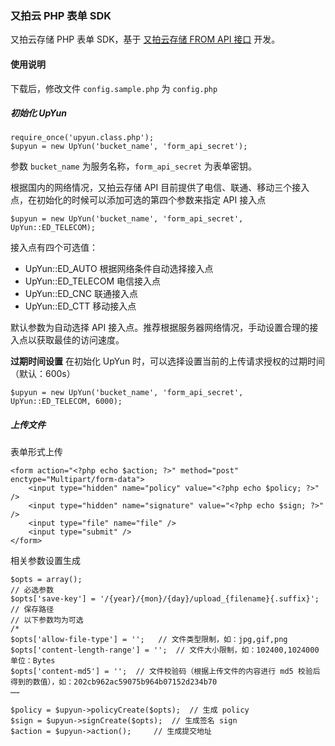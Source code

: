 ### 又拍云 PHP 表单 SDK

又拍云存储 PHP 表单 SDK，基于 [又拍云存储 FROM API 接口](http://docs.upyun.com/api/#FORM_API) 开发。

#### 使用说明

下载后，修改文件 `config.sample.php` 为 `config.php`

##### 初始化 UpYun

```
require_once('upyun.class.php');
$upyun = new UpYun('bucket_name', 'form_api_secret');
```

参数 `bucket_name` 为服务名称，`form_api_secret` 为表单密钥。

根据国内的网络情况，又拍云存储 API 目前提供了电信、联通、移动三个接入点，在初始化的时候可以添加可选的第四个参数来指定 API 接入点

```
$upyun = new UpYun('bucket_name', 'form_api_secret', UpYun::ED_TELECOM);
```

接入点有四个可选值：

* UpYun::ED_AUTO 根据网络条件自动选择接入点
* UpYun::ED_TELECOM 电信接入点
* UpYun::ED_CNC 联通接入点
* UpYun::ED_CTT 移动接入点

默认参数为自动选择 API 接入点。推荐根据服务器网络情况，手动设置合理的接入点以获取最佳的访问速度。

**过期时间设置** 在初始化 UpYun 时，可以选择设置当前的上传请求授权的过期时间（默认：600s）

```
$upyun = new UpYun('bucket_name', 'form_api_secret', UpYun::ED_TELECOM, 6000);
```

##### 上传文件

表单形式上传

```
<form action="<?php echo $action; ?>" method="post" enctype="Multipart/form-data">
	<input type="hidden" name="policy" value="<?php echo $policy; ?>" />
    <input type="hidden" name="signature" value="<?php echo $sign; ?>" />
    <input type="file" name="file" />
    <input type="submit" />
</form>
```

相关参数设置生成

```
$opts = array();
// 必选参数
$opts['save-key'] = '/{year}/{mon}/{day}/upload_{filename}{.suffix}';   // 保存路径
// 以下参数均为可选
/*
$opts['allow-file-type'] = '';   // 文件类型限制，如：jpg,gif,png
$opts['content-length-range'] = '';  // 文件大小限制，如：102400,1024000 单位：Bytes
$opts['content-md5'] = '';  // 文件校验码（根据上传文件的内容进行 md5 校验后得到的数值），如：202cb962ac59075b964b07152d234b70
……

$policy = $upyun->policyCreate($opts);	// 生成 policy
$sign = $upyun->signCreate($opts);	// 生成签名 sign
$action = $upyun->action();		// 生成提交地址
```
